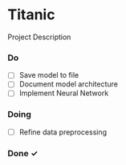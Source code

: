 # Titanic

Project Description

### Do

- [ ] Save model to file  
- [ ] Document model architecture  
- [ ] Implement Neural Network  

### Doing

- [ ] Refine data preprocessing  

### Done ✓


